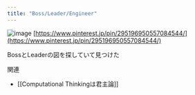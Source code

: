 ```yaml
---
title: "Boss/Leader/Engineer"
---
```


![image](https://gyazo.com/0e7cf1f872c03a54f0de2a4bd1737bdd/thumb/1000)
[https://www.pinterest.jp/pin/295196950557084544/](https://www.pinterest.jp/pin/295196950557084544/)

BossとLeaderの図を探していて見つけた

関連
- [[Computational Thinkingは君主論]]
